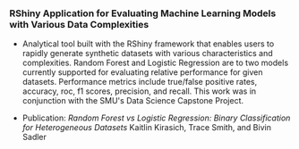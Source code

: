 ### RShiny Application for Evaluating Machine Learning Models with Various Data Complexities
- Analytical tool built with the RShiny framework that enables users to rapidly generate synthetic datasets with various characteristics and complexities. Random Forest and Logistic Regression are to two models currently supported for evaluating relative performance for given datasets. Performance metrics include true/false positive rates, accuracy, roc, f1 scores, precision, and recall. This work was in conjunction with the SMU's Data Science Capstone Project. 

- Publication: *Random Forest vs Logistic Regression: Binary Classification for Heterogeneous Datasets*
Kaitlin Kirasich, Trace Smith, and Bivin Sadler
